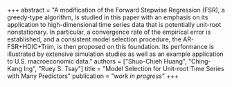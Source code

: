 +++
abstract = "A modification of the Forward Stepwise Regression (FSR), a greedy-type algorithm, is studied in this paper with an emphasis on its application to high-dimensional time series data that is potentially unit-root nonstationary. In particular, a convergence rate of the empirical error is established, and a consistent model selection procedure, the AR-FSR+HDIC+Trim, is then proposed on this foundation. Its performance is illustrated by extensive simulation studies as well as an example application to U.S. macroeconomic data."
authors = ["Shuo-Chieh Huang", "Ching-Kang Ing", "Ruey S. Tsay"]
title = "Model Selection for Unit-root Time Series with Many Predictors"
publication = "*work in progress*"
+++
